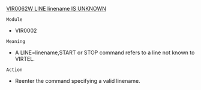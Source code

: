 [VIR0062W LINE linename IS UNKNOWN](https://virtel.readthedocs.io/en/latest/manuals/virtel/Virtel459MG/messages.html?highlight=VIR0062W#VIR0062W)

`Module`
- VIR0002

`Meaning`
- A LINE=linename,START or STOP command refers to a line not known to VIRTEL.

`Action`
- Reenter the command specifying a valid linename.
